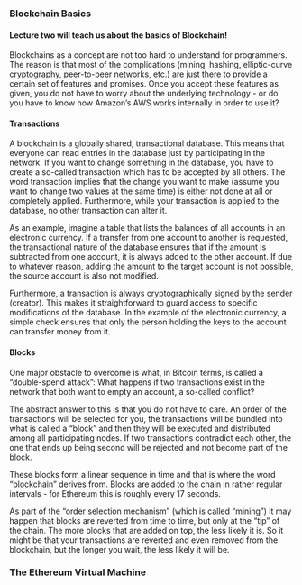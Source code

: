 ### Blockchain Basics
#### Lecture two will teach us about the basics of Blockchain!
Blockchains as a concept are not too hard to understand for programmers. The reason is that most of the complications (mining, hashing, elliptic-curve cryptography, peer-to-peer networks, etc.) are just there to provide a certain set of features and promises. Once you accept these features as given, you do not have to worry about the underlying technology - or do you have to know how Amazon’s AWS works internally in order to use it?

#### Transactions
A blockchain is a globally shared, transactional database. This means that everyone can read entries in the database just by participating in the network. If you want to change something in the database, you have to create a so-called transaction which has to be accepted by all others. The word transaction implies that the change you want to make (assume you want to change two values at the same time) is either not done at all or completely applied. Furthermore, while your transaction is applied to the database, no other transaction can alter it.

As an example, imagine a table that lists the balances of all accounts in an electronic currency. If a transfer from one account to another is requested, the transactional nature of the database ensures that if the amount is subtracted from one account, it is always added to the other account. If due to whatever reason, adding the amount to the target account is not possible, the source account is also not modified.

Furthermore, a transaction is always cryptographically signed by the sender (creator). This makes it straightforward to guard access to specific modifications of the database. In the example of the electronic currency, a simple check ensures that only the person holding the keys to the account can transfer money from it.

#### Blocks
One major obstacle to overcome is what, in Bitcoin terms, is called a “double-spend attack”: What happens if two transactions exist in the network that both want to empty an account, a so-called conflict?

The abstract answer to this is that you do not have to care. An order of the transactions will be selected for you, the transactions will be bundled into what is called a “block” and then they will be executed and distributed among all participating nodes. If two transactions contradict each other, the one that ends up being second will be rejected and not become part of the block.

These blocks form a linear sequence in time and that is where the word “blockchain” derives from. Blocks are added to the chain in rather regular intervals - for Ethereum this is roughly every 17 seconds.

As part of the “order selection mechanism” (which is called “mining”) it may happen that blocks are reverted from time to time, but only at the “tip” of the chain. The more blocks that are added on top, the less likely it is. So it might be that your transactions are reverted and even removed from the blockchain, but the longer you wait, the less likely it will be.

### The Ethereum Virtual Machine
